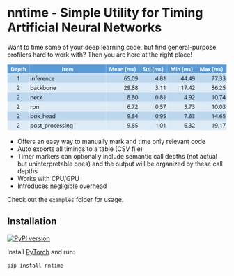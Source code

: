 # nntime - Simple Utility for Timing Artificial Neural Networks

Want to time some of your deep learning code, but find general-purpose profilers hard to work with? Then you are here at the right place!

<p align="center"><img alt="Teaser" src="doc/img/teaser.png" width="600px"></p>


- Offers an easy way to manually mark and time only relevant code
- Auto exports all timings to a table (CSV file)
- Timer markers can optionally include semantic call depths (not actual but uninterpretable ones) and the output will be organized by these call depths
- Works with CPU/GPU
- Introduces negligible overhead


Check out the `examples` folder for usage.

## Installation

[![PyPI version](https://badge.fury.io/py/nntime.svg)](https://badge.fury.io/py/nntime)

Install [PyTorch](https://pytorch.org/) and run:
```
pip install nntime
```
